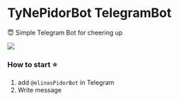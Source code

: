 # TyNePidorBot TelegramBot
:innocent: Simple Telegram Bot for cheering up 

![](https://cdn1.savepice.ru/uploads/2018/11/20/cbee7e07d9cc0aab692f542463e44427-full.jpg)

### How to start :star:
1. add `@elinasPidorBot` in Telegram
2. Write message
